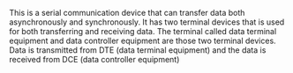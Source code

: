This is a serial communication device that can transfer data both asynchronously and synchronously. It has two terminal devices that is used for both transferring and receiving data. The terminal called data terminal equipment and data controller equipment are those two terminal devices. Data is transmitted from DTE (data terminal equipment) and the data is received from DCE (data controller equipment)